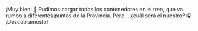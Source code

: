 ¡Muy bien! :tada: Pudimos cargar todos los contenedores en el tren, que va rumbo a diferentes puntos de la Provincia. Pero… ¿cuál será el nuestro? :open_mouth: ¡Descubrámoslo!
